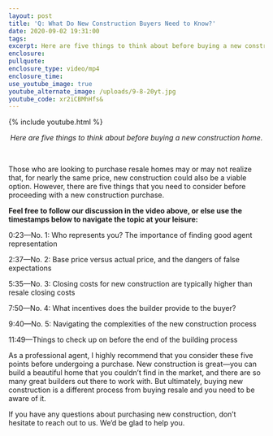```yaml
---
layout: post
title: 'Q: What Do New Construction Buyers Need to Know?'
date: 2020-09-02 19:31:00
tags:
excerpt: Here are five things to think about before buying a new construction home.
enclosure:
pullquote:
enclosure_type: video/mp4
enclosure_time:
use_youtube_image: true
youtube_alternate_image: /uploads/9-8-20yt.jpg
youtube_code: xr2iCBMhHfs&
---
```


{% include youtube.html %}

<center><em>Here are five things to think about before buying a new construction home.</em></center>

&nbsp;

Those who are looking to purchase resale homes may or may not realize that, for nearly the same price, new construction could also be a viable option. However, there are five things that you need to consider before proceeding with a new construction purchase.

**Feel free to follow our discussion in the video above, or else use the timestamps below to navigate the topic at your leisure:**

0:23—No. 1: Who represents you? The importance of finding good agent representation

2:37—No. 2: Base price versus actual price, and the dangers of false expectations

5:35—No. 3: Closing costs for new construction are typically higher than resale closing costs

7:50—No. 4: What incentives does the builder provide to the buyer?

9:40—No. 5: Navigating the complexities of the new construction process

11:49—Things to check up on before the end of the building process

As a professional agent, I highly recommend that you consider these five points before undergoing a purchase. New construction is great—you can build a beautiful home that you couldn’t find in the market, and there are so many great builders out there to work with. But ultimately, buying new construction is a different process from buying resale and you need to be aware of it.

If you have any questions about purchasing new construction, don’t hesitate to reach out to us. We’d be glad to help you.